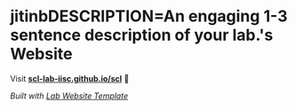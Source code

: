 
# jitinbDESCRIPTION=An engaging 1-3 sentence description of your lab.'s Website

Visit **[scl-lab-iisc.github.io/scl](https://scl-lab-iisc.github.io/scl)** 🚀

_Built with [Lab Website Template](https://greene-lab.gitbook.io/lab-website-template-docs)_
